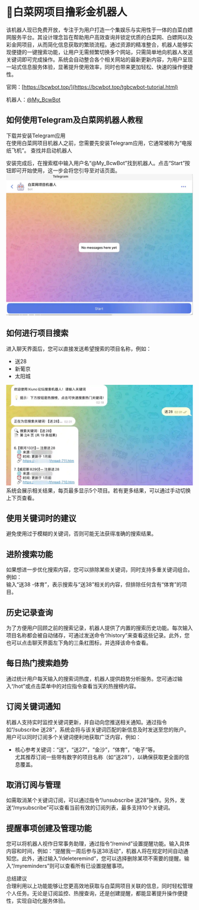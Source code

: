 # 🚀白菜网项目撸彩金机器人

该机器人现已免费开放，专注于为用户打造一个集娱乐与实用性于一体的白菜白嫖网服务平台。其设计理念旨在帮助用户高效查询并锁定优质的白菜网、白嫖网以及彩金网项目，从而简化信息获取的繁琐流程。通过资源的精准整合，机器人能够实现便捷的一键搜索功能，让用户无需频繁切换多个网站，只需简单地向机器人发送关键词即可完成操作。系统会自动整合各个相关网站的最新更新内容，为用户呈现一站式信息服务体验，显著提升使用效率，同时也带来更加轻松、快速的操作便捷性。

官网：[https://bcwbot.top/](https://bcwbot.top/tgbcwbot-tutorial.html)

机器人：[@My_BcwBot](https://t.me/)

## 如何使用Telegram及白菜网机器人教程

下载并安装Telegram应用  
在使用白菜网项目机器人之前，您需要先安装Telegram应用，它通常被称为“电报纸飞机”。
查找并启动机器人  


安装完成后，在搜索框中输入用户名“@My_BcwBot”找到机器人。点击“Start”按钮即可开始使用，这一步会将您引导至对话页面。
![描述文字](images/first-step.BTvQgzUm.webp)


## 如何进行项目搜索  
进入聊天界面后，您可以直接发送希望搜索的项目名称，例如：  
- 送28  
- 新葡京  
- 太阳城  

![描述文字](images/searchproject.B_R9qYjD.webp)
系统会展示相关结果，每页最多显示5个项目。若有更多结果，可以通过手动切换上下页查看。

## 使用关键词时的建议  
避免使用过于模糊的关键词，否则可能无法获得准确的搜索结果。


## 进阶搜索功能  
如果想进一步优化搜索内容，您可以排除某些关键词，同时支持多重关键词组合。例如：  
输入“送38 -体育”，表示搜索与“送38”相关的内容，但排除任何含有“体育”的项目。


## 历史记录查询  
为了方便用户回顾之前的搜索记录，机器人提供了内置的搜索历史功能。每次输入项目名称都会被自动储存，可通过发送命令“/history”来查看这些记录。此外，您也可以点击聊天界面左下角的三条杠图标，并选择该命令查看。


## 每日热门搜索趋势  
通过统计用户每天输入的搜索词热度，机器人提供趋势分析服务。您可通过输入“/hot”或点击菜单中的对应指令查看当天的热搜榜内容。


## 订阅关键词通知  
机器人支持实时监控关键词更新，并自动向您推送相关通知。通过指令如“/subscribe 送28”，系统会将与该关键词匹配的新信息及时发送至您的账户。用户可以同时订阅多个关键词便利地获取广泛内容，例如：  
- 核心参考关键词：“送”，“送27”，“金沙”，“体育”，“电子”等。  
尤其推荐订阅一些带有数字的项目名称（如“送28”），以确保获取更全面的信息覆盖。


## 取消订阅与管理  
如需取消某个关键词订阅，可以通过指令“/unsubscribe 送28”操作。另外，发送“/mysubscribe”可以查看当前有效的订阅列表，最多支持10个关键词。


## 提醒事项创建及管理功能  
您可以将机器人视作日常事务助理，通过指令“/remind”设置提醒功能。输入具体内容和时间，例如：“提醒我一周后参与送38活动”，机器人将在规定时间自动通知您。此外，通过输入“/deleteremind”，您可以选择删除某项不需要的提醒。输入“/myreminders”则可以查看所有已设置提醒事项。


总结建议  
合理利用以上功能能够让您更高效地获取与白菜网项目关联的信息，同时轻松管理个人任务。无论是订阅监控、热搜查询，还是创建提醒，都能显著提升操作便捷性，实现自动化服务体验。




